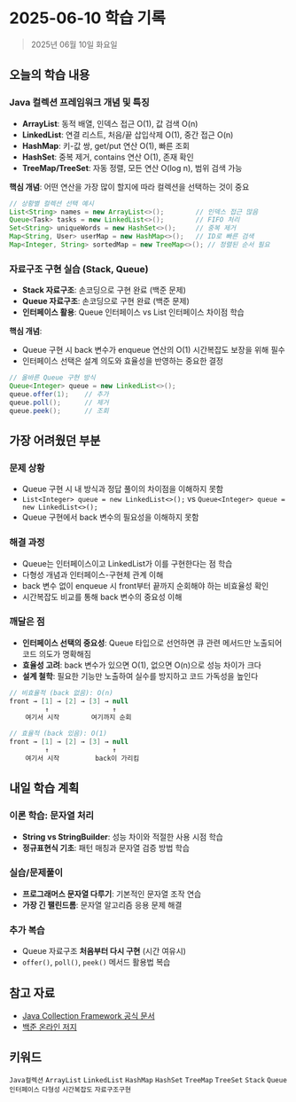 # 2025-06-10 학습 기록

> 2025년 06월 10일 화요일

## 오늘의 학습 내용

### Java 컬렉션 프레임워크 개념 및 특징

- **ArrayList**: 동적 배열, 인덱스 접근 O(1), 값 검색 O(n)
- **LinkedList**: 연결 리스트, 처음/끝 삽입삭제 O(1), 중간 접근 O(n)
- **HashMap**: 키-값 쌍, get/put 연산 O(1), 빠른 조회
- **HashSet**: 중복 제거, contains 연산 O(1), 존재 확인
- **TreeMap/TreeSet**: 자동 정렬, 모든 연산 O(log n), 범위 검색 가능

**핵심 개념**: 어떤 연산을 가장 많이 할지에 따라 컬렉션을 선택하는 것이 중요

```java
// 상황별 컬렉션 선택 예시
List<String> names = new ArrayList<>();        // 인덱스 접근 많음
Queue<Task> tasks = new LinkedList<>();        // FIFO 처리
Set<String> uniqueWords = new HashSet<>();     // 중복 제거
Map<String, User> userMap = new HashMap<>();   // ID로 빠른 검색
Map<Integer, String> sortedMap = new TreeMap<>(); // 정렬된 순서 필요
```

### 자료구조 구현 실습 (Stack, Queue)

- **Stack 자료구조**: 손코딩으로 구현 완료 (백준 문제)
- **Queue 자료구조**: 손코딩으로 구현 완료 (백준 문제)
- **인터페이스 활용**: Queue 인터페이스 vs List 인터페이스 차이점 학습

**핵심 개념**:

- Queue 구현 시 back 변수가 enqueue 연산의 O(1) 시간복잡도 보장을 위해 필수
- 인터페이스 선택은 설계 의도와 효율성을 반영하는 중요한 결정

```java
// 올바른 Queue 구현 방식
Queue<Integer> queue = new LinkedList<>();
queue.offer(1);    // 추가
queue.poll();      // 제거
queue.peek();      // 조회
```

## 가장 어려웠던 부분

### 문제 상황

- Queue 구현 시 내 방식과 정답 풀이의 차이점을 이해하지 못함
- `List<Integer> queue = new LinkedList<>();` vs `Queue<Integer> queue = new LinkedList<>();`
- Queue 구현에서 back 변수의 필요성을 이해하지 못함

### 해결 과정

- Queue는 인터페이스이고 LinkedList가 이를 구현한다는 점 학습
- 다형성 개념과 인터페이스-구현체 관계 이해
- back 변수 없이 enqueue 시 front부터 끝까지 순회해야 하는 비효율성 확인
- 시간복잡도 비교를 통해 back 변수의 중요성 이해

### 깨달은 점

- **인터페이스 선택의 중요성**: Queue 타입으로 선언하면 큐 관련 메서드만 노출되어 코드 의도가 명확해짐
- **효율성 고려**: back 변수가 있으면 O(1), 없으면 O(n)으로 성능 차이가 크다
- **설계 철학**: 필요한 기능만 노출하여 실수를 방지하고 코드 가독성을 높인다

```java
// 비효율적 (back 없음): O(n)
front → [1] → [2] → [3] → null
         ↑                ↑
    여기서 시작        여기까지 순회

// 효율적 (back 있음): O(1)
front → [1] → [2] → [3] → null
         ↑                ↑
    여기서 시작         back이 가리킴
```

## 내일 학습 계획

### 이론 학습: 문자열 처리

- **String vs StringBuilder**: 성능 차이와 적절한 사용 시점 학습
- **정규표현식 기초**: 패턴 매칭과 문자열 검증 방법 학습

### 실습/문제풀이

- **프로그래머스 문자열 다루기**: 기본적인 문자열 조작 연습
- **가장 긴 팰린드롬**: 문자열 알고리즘 응용 문제 해결

### 추가 복습

- Queue 자료구조 **처음부터 다시 구현** (시간 여유시)
- `offer()`, `poll()`, `peek()` 메서드 활용법 복습

## 참고 자료

- [Java Collection Framework 공식 문서](https://docs.oracle.com/javase/8/docs/technotes/guides/collections/)
- [백준 온라인 저지](https://www.acmicpc.net/)

## 키워드

`Java컬렉션` `ArrayList` `LinkedList` `HashMap` `HashSet` `TreeMap` `TreeSet` `Stack` `Queue` `인터페이스` `다형성` `시간복잡도` `자료구조구현`
